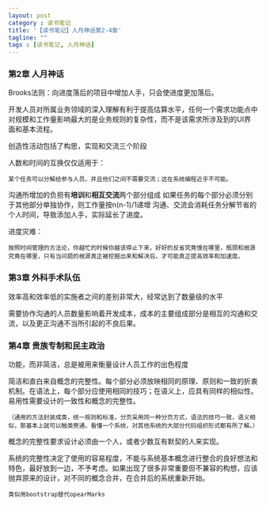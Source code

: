 ```yaml
---
layout: post
category : 读书笔记
title: '【读书笔记】人月神话第2-4章'
tagline: ""
tags : [读书笔记, 人月神话]
---
```


### 第2章 人月神话

Brooks法则：向进度落后的项目中增加人手，只会使进度更加落后。

开发人员对所属业务领域的深入理解有利于提高估算水平，任何一个需求功能点中对规模和工作量影响最大的是业务规则的复杂性，而不是该需求所涉及到的UI界面和基本流程。

创造性活动包括了构思，实现和交流三个阶段

<!--break-->

人数和时间的互换仅仅适用于：

	某个任务可以分解给参与人员，并且他们之间不需要交流；这在系统编程近乎不可能。

沟通所增加的负担有**培训**和**相互交流**两个部分组成
如果任务的每个部分必须分别于其他部分单独协作，则工作量按n(n-1)/1递增
沟通、交流会消耗任务分解节省的个人时间，导致添加人手，实际延长了进度。

进度灾难：

	按照时间管理的方法论，你越忙的时候你越该停止下来，好好的反省究竟慢在哪里，瓶颈和根源究竟在哪里，只有当问题的根源真正被挖掘出来和解决后，才可能真正提高效率和加速度。

### 第3章 外科手术队伍

效率高和效率低的实施者之间的差别非常大，经常达到了数量级的水平

需要协作沟通的人员数量影响着开发成本，成本的主要组成部分是相互的沟通和交流，以及更正沟通不当所引起的不良后果。

### 第4章 贵族专制和民主政治

功能，而非简洁，总是被用来衡量设计人员工作的出色程度

简洁和直白来自概念的完整性。每个部分必须放映相同的原理、原则和一致的折衷机制。在语法上，每个部分应使用相同的技巧；在语义上，应具有同样的相似性。易用性需要设计的一致性和概念的完整性。
	
	（通用的方法封装成类，统一规则和标准，分页采用同一种分页方式，语法的技巧一致，语义相似，那基本上就可以触类旁通，看懂一个系统，对其他系统的大部分代码组织形式都有所了解。）

概念的完整性要求设计必须由一个人，或者少数互有默契的人来实现。

系统的完整性决定了使用的容易程度，不能与系统基本概念进行整合的良好想法和特色，最好放到一边，不予考虑。如果出现了很多非常重要但不兼容的构想，应该抛弃原来的设计，对不同的概念合并，在合并后的系统重新开始。

	类似用bootstrap替代opearMarks



